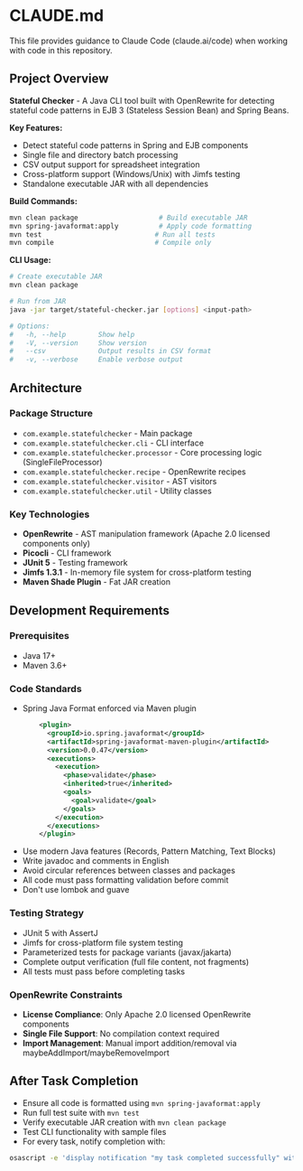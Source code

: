 # CLAUDE.md

This file provides guidance to Claude Code (claude.ai/code) when working with code in this
repository.

## Project Overview

**Stateful Checker** - A Java CLI tool built with OpenRewrite for detecting stateful code patterns in EJB 3 (Stateless Session Bean) and Spring Beans.

**Key Features:**
- Detect stateful code patterns in Spring and EJB components
- Single file and directory batch processing
- CSV output support for spreadsheet integration
- Cross-platform support (Windows/Unix) with Jimfs testing
- Standalone executable JAR with all dependencies

**Build Commands:**

```bash
mvn clean package                    # Build executable JAR
mvn spring-javaformat:apply          # Apply code formatting
mvn test                            # Run all tests
mvn compile                         # Compile only
```

**CLI Usage:**
```bash
# Create executable JAR
mvn clean package

# Run from JAR
java -jar target/stateful-checker.jar [options] <input-path>

# Options:
#   -h, --help        Show help
#   -V, --version     Show version
#   --csv             Output results in CSV format
#   -v, --verbose     Enable verbose output
```

## Architecture

### Package Structure
- `com.example.statefulchecker` - Main package
- `com.example.statefulchecker.cli` - CLI interface
- `com.example.statefulchecker.processor` - Core processing logic (SingleFileProcessor)
- `com.example.statefulchecker.recipe` - OpenRewrite recipes
- `com.example.statefulchecker.visitor` - AST visitors
- `com.example.statefulchecker.util` - Utility classes

### Key Technologies
- **OpenRewrite** - AST manipulation framework (Apache 2.0 licensed components only)
- **Picocli** - CLI framework
- **JUnit 5** - Testing framework
- **Jimfs 1.3.1** - In-memory file system for cross-platform testing
- **Maven Shade Plugin** - Fat JAR creation


## Development Requirements

### Prerequisites
- Java 17+
- Maven 3.6+

### Code Standards
- Spring Java Format enforced via Maven plugin
  ```xml
      <plugin>
        <groupId>io.spring.javaformat</groupId>
        <artifactId>spring-javaformat-maven-plugin</artifactId>
        <version>0.0.47</version>
        <executions>
          <execution>
            <phase>validate</phase>
            <inherited>true</inherited>
            <goals>
              <goal>validate</goal>
            </goals>
          </execution>
        </executions>
      </plugin>
  ```
- Use modern Java features (Records, Pattern Matching, Text Blocks)
- Write javadoc and comments in English
- Avoid circular references between classes and packages
- All code must pass formatting validation before commit
- Don't use lombok and guave

### Testing Strategy
- JUnit 5 with AssertJ
- Jimfs for cross-platform file system testing
- Parameterized tests for package variants (javax/jakarta)
- Complete output verification (full file content, not fragments)
- All tests must pass before completing tasks

### OpenRewrite Constraints
- **License Compliance**: Only Apache 2.0 licensed OpenRewrite components
- **Single File Support**: No compilation context required
- **Import Management**: Manual import addition/removal via maybeAddImport/maybeRemoveImport

## After Task Completion

- Ensure all code is formatted using `mvn spring-javaformat:apply`
- Run full test suite with `mvn test`
- Verify executable JAR creation with `mvn clean package`
- Test CLI functionality with sample files
- For every task, notify completion with:

```bash
osascript -e 'display notification "my task completed successfully" with title "Development Complete"'
```